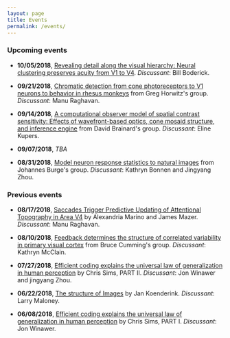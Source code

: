 ```yaml
---
layout: page
title: Events
permalink: /events/
---
```


### Upcoming events

* **10/05/2018**, [Revealing detail along the visual hierarchy: Neural clustering preserves acuity from V1 to V4](https://www.cell.com/action/showPdf?pii=S0896-6273%2818%2930186-7). *Discussant*: Bill Boderick.

* **09/21/2018**, [Chromatic detection from cone photoreceptors to V1 neurons to behavior in rhesus monkeys](https://jov.arvojournals.org/article.aspx?articleid=2468654) from Greg Horwitz's group. *Discussant*: Manu Raghavan.

* **09/14/2018**, [A computational observer model of spatial contrast sensitivity: Effects of wavefront-based optics, cone mosaid structure, and inference engine](https://www.biorxiv.org/content/early/2018/07/27/378323) from David Brainard's group. *Discussant*: Eline Kupers.

* **09/07/2018**, *TBA*

* **08/31/2018**, [Model neuron response statistics to natural images](http://burgelab.psych.upenn.edu/ewExternalFiles/IyerBurge_bioRxiv_2018.pdf) from Johannes Burge's group. *Discussant*: Kathryn Bonnen and Jingyang Zhou.


### Previous events

* **08/17/2018**, [Saccades Trigger Predictive Updating of Attentional Topography in Area V4](https://www.sciencedirect.com/science/article/pii/S0896627318301971?via%3Dihub) by Alexandria Marino and James Mazer. *Discussant*: Manu Raghavan.

* **08/10/2018**, [Feedback determines the structure of correlated variability in primary visual cortex](https://www.nature.com/articles/s41593-018-0089-1) from Bruce Cumming's group. *Discussant*: Kathryn McClain.

* **07/27/2018**, [Efficient coding explains the universal law of generalization in human perception](http://science.sciencemag.org.proxy.library.nyu.edu/content/360/6389/652.full) by Chris Sims, PART II. *Discussant*: Jon Winawer and jingyang Zhou.

* **06/22/2018**, [The structure of Images](https://link.springer.com/content/pdf/10.1007%2FBF00336961.pdf) by Jan Koenderink. *Discussant*: Larry Maloney. 

* **06/08/2018**, [Efficient coding explains the universal law of generalization in human perception](http://science.sciencemag.org.proxy.library.nyu.edu/content/360/6389/652.full) by Chris Sims, PART I. *Discussant*: Jon Winawer.


